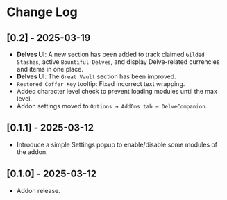 # Change Log
 
## [0.2] - 2025-03-19
   - **Delves UI**: A new section has been added to track claimed `Gilded Stashes`, active `Bountiful Delves`, and display Delve-related currencies and items in one place.
   - **Delves UI**: The `Great Vault` section has been improved.
   - `Restored Coffer Key` tooltip: Fixed incorrect text wrapping.
   - Added character level check to prevent loading modules until the max level.
   - Addon settings moved to `Options → AddOns tab → DelveCompanion`.

## [0.1.1] - 2025-03-12
   - Introduce a simple Settings popup to enable/disable some modules of the addon.

## [0.1.0] - 2025-03-12
   - Addon release.